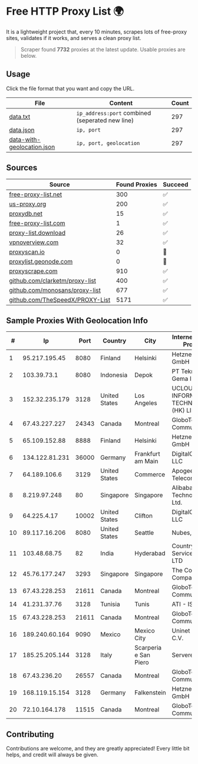 
# Free HTTP Proxy List 🌍

It is a lightweight project that, every 10 minutes, scrapes lots of free-proxy sites, validates if it works, and serves a clean proxy list.


> Scraper found **7732** proxies at the latest update. Usable proxies are below.

## Usage

Click the file format that you want and copy the URL.


|File|Content|Count|
|----|-------|-----|
|[data.txt](https://raw.githubusercontent.com/themiralay/Proxy-List-World/master/data.txt)|`ip_address:port` combined (seperated new line)|297|
|[data.json](https://raw.githubusercontent.com/themiralay/Proxy-List-World/master/data.json)|`ip, port`|297|
|[data-with-geolocation.json](https://raw.githubusercontent.com/themiralay/Proxy-List-World/master/data-with-geolocation.json)|`ip, port, geolocation`|297|

## Sources

|Source|Found Proxies|Succeed|
|------|-------------|-------|
|[free-proxy-list.net](https://free-proxy-list.net)|300|✅|
|[us-proxy.org](https://www.us-proxy.org)|200|✅|
|[proxydb.net](http://proxydb.net)|15|✅|
|[free-proxy-list.com](https://free-proxy-list.com/?page=&port=&type%5B%5D=http&type%5B%5D=https&up_time=0&search=Search)|1|✅|
|[proxy-list.download](https://www.proxy-list.download/HTTP)|26|✅|
|[vpnoverview.com](https://vpnoverview.com/privacy/anonymous-browsing/free-proxy-servers)|32|✅|
|[proxyscan.io](https://www.proxyscan.io)|0|🚫|
|[proxylist.geonode.com](https://proxylist.geonode.com/api/proxy-list?limit=300&page=1&sort_by=lastChecked&sort_type=desc&protocols=http,https)|0|🚫|
|[proxyscrape.com](https://api.proxyscrape.com/v2/?request=displayproxies&protocol=http&timeout=10000&country=all&ssl=all&anonymity=all)|910|✅|
|[github.com/clarketm/proxy-list](https://raw.githubusercontent.com/clarketm/proxy-list/master/proxy-list-raw.txt)|400|✅|
|[github.com/monosans/proxy-list](https://raw.githubusercontent.com/monosans/proxy-list/main/proxies/http.txt)|677|✅|
|[github.com/TheSpeedX/PROXY-List](https://raw.githubusercontent.com/TheSpeedX/PROXY-List/master/http.txt)|5171|✅|


## Sample Proxies With Geolocation Info

|#|Ip|Port|Country|City|Internet Service Provider|
|-|--|----|-------|----|-------------------------|
|1|95.217.195.45|8080|Finland|Helsinki|Hetzner Online GmbH|
|2|103.39.73.1|8080|Indonesia|Depok|PT Teknologi Gema Informasi|
|3|152.32.235.179|3128|United States|Los Angeles|UCLOUD INFORMATION TECHNOLOGY (HK) LIMITED|
|4|67.43.227.227|24343|Canada|Montreal|GloboTech Communications|
|5|65.109.152.88|8888|Finland|Helsinki|Hetzner Online GmbH|
|6|134.122.81.231|36000|Germany|Frankfurt am Main|DigitalOcean, LLC|
|7|64.189.106.6|3129|United States|Commerce|Apogee Telecom Inc.|
|8|8.219.97.248|80|Singapore|Singapore|Alibaba (US) Technology Co., Ltd.|
|9|64.225.4.17|10002|United States|Clifton|DigitalOcean, LLC|
|10|89.117.16.206|8080|United States|Seattle|Nubes, LLC|
|11|103.48.68.75|82|India|Hyderabad|Country Online Services PVT LTD|
|12|45.76.177.247|3293|Singapore|Singapore|The Constant Company|
|13|67.43.228.253|21611|Canada|Montreal|GloboTech Communications|
|14|41.231.37.76|3128|Tunisia|Tunis|ATI - ISP|
|15|67.43.228.253|21611|Canada|Montreal|GloboTech Communications|
|16|189.240.60.164|9090|Mexico|Mexico City|Uninet S.A. de C.V.|
|17|185.25.205.144|3128|Italy|Scarperia e San Piero|Servereasy Italy|
|18|67.43.236.20|26557|Canada|Montreal|GloboTech Communications|
|19|168.119.15.154|3128|Germany|Falkenstein|Hetzner Online GmbH|
|20|72.10.164.178|11515|Canada|Montreal|GloboTech Communications|



## Contributing

Contributions are welcome, and they are greatly appreciated! Every
little bit helps, and credit will always be given.

